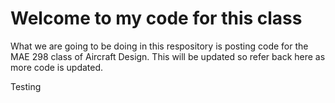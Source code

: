 # Welcome to my code for this class

What we are going to be doing in this respository is posting code for the MAE 298 class of Aircraft Design.
This will be updated so refer back here as more code is updated.

Testing

